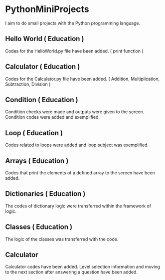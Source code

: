 # PythonMiniProjects
I aim to do small projects with the Python programming language.

## Hello World ( Education )
Codes for the HelloWorld.py file have been added. ( print function )

## Calculator ( Education )
Codes for the Calculator.py file have been added. ( Addition, Multiplication, Subtraction, Division )

## Condition ( Education )
Condition checks were made and outputs were given to the screen. Condition codes were added and exemplified.

## Loop ( Education )
Codes related to loops were added and loop subject was exemplified.

## Arrays ( Education )
Codes that print the elements of a defined array to the screen have been added.

## Dictionaries ( Education )
The codes of dictionary logic were transferred within the framework of logic.

## Classes ( Education )
The logic of the classes was transferred with the code.

## Calculator
Calculator codes have been added. Level selection information and moving to the next section after answering a question have been added.